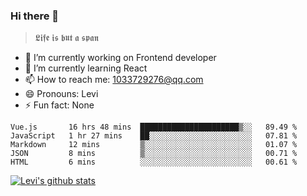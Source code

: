 ### Hi there 👋

> 𝕷𝖎𝖋𝖊 𝖎𝖘 𝖇𝖚𝖙 𝖆 𝖘𝖕𝖆𝖓

- 🔭 I’m currently working on Frontend developer
- 🌱 I’m currently learning React
- 📫 How to reach me: 1033729276@qq.com
- 😄 Pronouns: Levi
- ⚡ Fun fact: None


<!--START_SECTION:waka-->
```text
Vue.js       16 hrs 48 mins  ██████████████████████▒░░   89.49 % 
JavaScript   1 hr 27 mins    ██░░░░░░░░░░░░░░░░░░░░░░░   07.81 % 
Markdown     12 mins         ▒░░░░░░░░░░░░░░░░░░░░░░░░   01.07 % 
JSON         8 mins          ▒░░░░░░░░░░░░░░░░░░░░░░░░   00.71 % 
HTML         6 mins          ░░░░░░░░░░░░░░░░░░░░░░░░░   00.61 % 
```
<!--END_SECTION:waka-->


[![Levi's github stats](https://github-readme-stats.vercel.app/api?username=chaossssss)](https://github.com/anuraghazra/github-readme-stats)